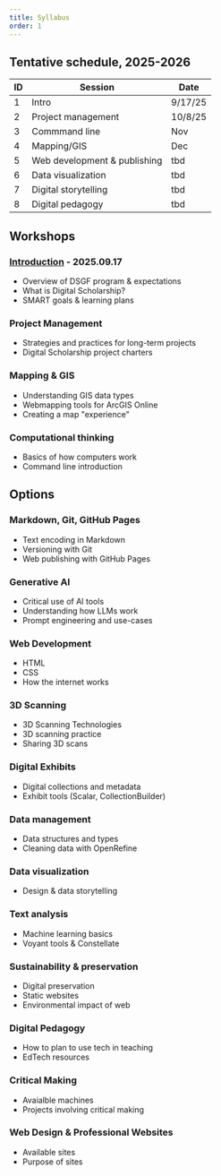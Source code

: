 ```yaml
---
title: Syllabus
order: 1
---
```


## Tentative schedule, 2025-2026

| ID  | Session                                     | Date    |
| --- | ------------------------------------------- | ------  |
| 1   | Intro                                       | 9/17/25  |
| 2   | Project management                          | 10/8/25  |
| 3   | Commmand line                               | Nov |
| 4   | Mapping/GIS                                 | Dec |
| 5   | Web development & publishing                | tbd |
| 6   | Data visualization                          | tbd |
| 7   | Digital storytelling                        | tbd |
| 8   | Digital pedagogy                            | tbd |


## Workshops

### [Introduction](meetings/introduction.md) - 2025.09.17
- Overview of DSGF program & expectations
- What is Digital Scholarship?
- SMART goals & learning plans

### Project Management
- Strategies and practices for long-term projects
- Digital Scholarship project charters

### Mapping & GIS
- Understanding GIS data types
- Webmapping tools for ArcGIS Online
- Creating a map "experience"

### Computational thinking
- Basics of how computers work
- Command line introduction

## Options

### Markdown, Git, GitHub Pages
- Text encoding in Markdown
- Versioning with Git
- Web publishing with GitHub Pages

### Generative AI
- Critical use of AI tools
- Understanding how LLMs work
- Prompt engineering and use-cases

### Web Development
- HTML
- CSS
- How the internet works


### 3D Scanning
- 3D Scanning Technologies
- 3D scanning practice
- Sharing 3D scans


### Digital Exhibits
- Digital collections and metadata
- Exhibit tools (Scalar, CollectionBuilder)

### Data management
- Data structures and types
- Cleaning data with OpenRefine

### Data visualization
- Design & data storytelling

### Text analysis
- Machine learning basics
- Voyant tools & Constellate

### Sustainability & preservation
- Digital preservation
- Static websites
- Environmental impact of web
  
### Digital Pedagogy
- How to plan to use tech in teaching
- EdTech resources 
  
### Critical Making
- Avaialble machines
- Projects involving critical making 

### Web Design & Professional Websites
- Available sites
- Purpose of sites 

